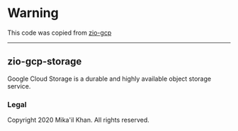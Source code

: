# Warning
This code was copied from [zio-gcp](https://github.com/zio/zio-gcp/tree/master/modules/storage)

---

## zio-gcp-storage
Google Cloud Storage is a durable and highly available object storage service.

### Legal
Copyright 2020 Mika'il Khan. All rights reserved.
